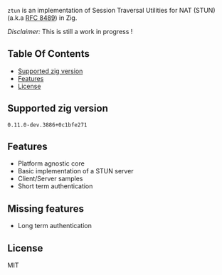 `ztun` is an implementation of Session Traversal Utilities for NAT (STUN) (a.k.a [RFC 8489](https://www.rfc-editor.org/rfc/rfc8489.html)) in Zig.

*Disclaimer:* This is still a work in progress !

## Table Of Contents
- [Supported zig version](#supported-zig-version)
- [Features](#features)
- [License](#license)

## Supported zig version
`0.11.0-dev.3886+0c1bfe271`

## Features

* Platform agnostic core
* Basic implementation of a STUN server
* Client/Server samples
* Short term authentication

## Missing features

* Long term authentication

## License

MIT
